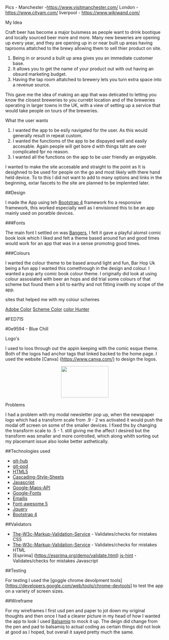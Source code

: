 Pics - Manchester -https://www.visitmanchester.com/
       London - https://www.cityam.com/
       liverpool - https://www.wikiwand.com/





My Idea

Craft beer has become a major buismess as people want to drink bootique and locally sourced beer more and more. Many new beweries 
are opening up every year, and they are opening up in or near built up areas having taprooms attatched to the brewy allowing them 
to sell thier product on site.

1. Being in or around a bulit up area gives you an immediate customer base.
2. It allows you to get the name of your product out with out having an obsurd marketing budget.
3. Having the tap room attatched to brewery lets you turn extra space into a revenue source.

This gave me the idea of making an app that was deticated to letting you know the closest breweries to you currebt location and of the 
breweries operating in larger towns in the UK, with a view of setting up a service that would take people on tours of the breweries.

What the user wants



1. I wanted the app to be esily navigated for the user. As this would generally result in repeat custom.
2. I wanted the functioms of the app to be dispayed well and easily accesable. Again people will get bore d with things taht are over complicated fpr no reason.
3. I wanted all the functions on the app to be user friendly an enjpyable.



I wanted to make the site accesable and straight to the point as It is desighned to be used for people on the go and most likely with 
there hand held device. To to this I did not want to add to many options and links in the beginning, extar fascets to the site are planned to 
be implemted later.

##Design 

I made the App using teh [Bootstrap 4](https://getbootstrap.com/) framework fro a responsive framework, this worked especially well as I envisioned
this to be an app mainly used on poratble devices.

###Fonts

The main font I settled on was [Bangers](https://fonts.google.com/specimen/Bangers), I felt it gave a playful alomst comic book look which I liked
and felt a theme based around fun and good times would work for an app that was in a sense promotng good times.


###Colours 

I wanted the colour theme to be based around light and fun, Bar Hop Uk being a fun app I wanted this comethrough in the design and colour. I wanted a pop arty 
comic book colour theme. I originally did look at using colour assosiated with beer an hops and did trial some colours of that scheme but found them a bit to earthy
and not fitting inwith my scope of the app.

sites that helped me with my colour schemes

[Adobe Color](https://color.adobe.com/create)
[Scheme Color](https://www.schemecolor.com/pop-art.php)
[color Hunter](http://www.colorhunter.com/)

#FED715

#0e9594 - Blue Chill



Logo's 

I used to loos through out the appin keeping with the comic esque theme. Both of the logos had anchor tags that linked backed to the home page. I used the website 
[Canva] {https://www.canva.com/} to design the logos.

<p align="center">
  <img width="150" height="100" src="https://github.com/jimbobding/bar-hop-uk/assets/images/Bar Hop UK (1).png">
</p>


Problems

I had  a problem with my modal newsletter pop up, when the newspaper logo which had a transform scale from .9 - 2 ws activated it would push the modal off 
screen on some of the smaller devices. I fixed ths by changing the transform scale to .5 - 1. still giving me the affect I desired but the transform was smaller
and more controlled, which along whith sorting out my placemant issue also looke better asthetically.
 

 ##Technologies used

- [git-hub](https://github.com/)
- [git-pod](https://www.gitpod.io/)
- [HTML5](https://en.wikipedia.org/wiki/HTML5)
- [Cascading-Style-Sheets](https://www.w3.org/Style/CSS/Overview.en.html)
- [Javascript](https://www.javascript.com/)
- [Google-Maps-API](https://developers.google.com/maps/documentation)
- [Google-Fonts](https://fonts.google.com/)
- [Emailjs](https://www.emailjs.com/)
- [Font-awesome 5](https://fontawesome.com/)
- [Jquery](https://jquery.com/download/)
- [Bootstrap 4](https://getbootstrap.com/)

##Validators

- [The-W3c-Markup-Validation-Service](https://jigsaw.w3.org/css-validator/) - Validates/checks for mistakes CSS
- [The-W3c-Markup-Validation-Service](https://validator.w3.org/) - Validates/checks for mistakes HTML
- [Esprima] (https://esprima.org/demo/validate.html) [js-hint](https://jshint.com/) -Validates/checks for mistakes Javascript


##Testing

For testing I used the [goggle chrome devolpment tools][https://developers.google.com/web/tools/chrome-devtools] to test the app on a 
variety of screen sizes.

##Wireframe

For my wireframes I first usd pen and paper to jot down my original thoughts and then once I had a clearer picture in my head of 
how I wanted the app to look I used [Balsamiq](https://balsamiq.com/) to mock it up. The deign did change from the pen and pad to balsamiq 
to actual coding as certain things did not look at good as I hoped, but overall it sayed pretty much the same.



 
